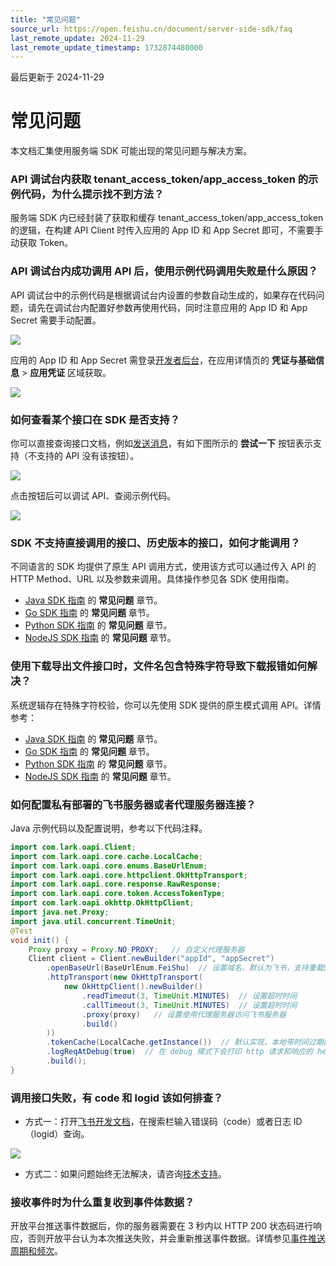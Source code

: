 ```yaml
---
title: "常见问题"
source_url: https://open.feishu.cn/document/server-side-sdk/faq
last_remote_update: 2024-11-29
last_remote_update_timestamp: 1732874480000
---
```

最后更新于 2024-11-29

# 常见问题

本文档汇集使用服务端 SDK 可能出现的常见问题与解决方案。

### API 调试台内获取 tenant_access_token/app_access_token 的示例代码，为什么提示找不到方法？

服务端 SDK 内已经封装了获取和缓存 tenant_access_token/app_access_token 的逻辑，在构建 API Client 时传入应用的 App ID 和 App Secret 即可，不需要手动获取 Token。

### API 调试台内成功调用 API 后，使用示例代码调用失败是什么原因？

API 调试台中的示例代码是根据调试台内设置的参数自动生成的，如果存在代码问题，请先在调试台内配置好参数再使用代码，同时注意应用的 App ID 和 App Secret 需要手动配置。

![](https://sf3-cn.feishucdn.com/obj/open-platform-opendoc/c0a574f9b0716a7ce5d43d59fa7e5fce_uDkzIXhGeu.png?height=714&lazyload=true&maxWidth=600&width=2220)

应用的 App ID 和 App Secret 需登录[开发者后台](https://open.feishu.cn/app)，在应用详情页的 **凭证与基础信息** > **应用凭证** 区域获取。

![](https://sf3-cn.feishucdn.com/obj/open-platform-opendoc/f7f89950be7e57c2760a8b5b1f5e17c9_DhwOeHBWOm.png?height=524&lazyload=true&maxWidth=600&width=3594)

### 如何查看某个接口在 SDK 是否支持？

你可以直接查询接口文档，例如[发送消息](https://open.feishu.cn/document/uAjLw4CM/ukTMukTMukTM/reference/im-v1/message/create)，有如下图所示的 **尝试一下** 按钮表示支持（不支持的 API 没有该按钮）。

![](https://sf3-cn.feishucdn.com/obj/open-platform-opendoc/9ffd64fe51a55b1d9ceb390df0691ae3_k9XUhJlkJl.png?height=442&lazyload=true&maxWidth=600&width=1684)

点击按钮后可以调试 API、查阅示例代码。

![](https://sf3-cn.feishucdn.com/obj/open-platform-opendoc/cf3c745625a7aaf3bffa42623c1772b4_eeT2rZdAXU.png?height=844&lazyload=true&maxWidth=600&width=2262)

### SDK 不支持直接调用的接口、历史版本的接口，如何才能调用？

不同语言的 SDK 均提供了原生 API 调用方式，使用该方式可以通过传入 API 的 HTTP Method、URL 以及参数来调用。具体操作参见各 SDK 使用指南。

- [Java SDK 指南](https://open.feishu.cn/document/uAjLw4CM/ukTMukTMukTM/server-side-sdk/java-sdk-guide/invoke-server-api) 的 **常见问题** 章节。
- [Go SDK 指南](https://open.feishu.cn/document/uAjLw4CM/ukTMukTMukTM/server-side-sdk/golang-sdk-guide/calling-server-side-apis) 的 **常见问题** 章节。
- [Python SDK 指南](https://open.feishu.cn/document/uAjLw4CM/ukTMukTMukTM/server-side-sdk/python--sdk/invoke-server-api) 的 **常见问题** 章节。
- [NodeJS SDK 指南](https://open.feishu.cn/document/uAjLw4CM/ukTMukTMukTM/server-side-sdk/nodejs-sdk/invoke-server-api) 的 **常见问题** 章节。

### 使用下载导出文件接口时，文件名包含特殊字符导致下载报错如何解决？

系统逻辑存在特殊字符校验，你可以先使用 SDK 提供的原生模式调用 API。详情参考：

- [Java SDK 指南](https://open.feishu.cn/document/uAjLw4CM/ukTMukTMukTM/server-side-sdk/java-sdk-guide/invoke-server-api) 的 **常见问题** 章节。
- [Go SDK 指南](https://open.feishu.cn/document/uAjLw4CM/ukTMukTMukTM/server-side-sdk/golang-sdk-guide/calling-server-side-apis) 的 **常见问题** 章节。
- [Python SDK 指南](https://open.feishu.cn/document/uAjLw4CM/ukTMukTMukTM/server-side-sdk/python--sdk/invoke-server-api) 的 **常见问题** 章节。
- [NodeJS SDK 指南](https://open.feishu.cn/document/uAjLw4CM/ukTMukTMukTM/server-side-sdk/nodejs-sdk/invoke-server-api) 的 **常见问题** 章节。

### 如何配置私有部署的飞书服务器或者代理服务器连接？

Java 示例代码以及配置说明，参考以下代码注释。

```java
import com.lark.oapi.Client;
import com.lark.oapi.core.cache.LocalCache;
import com.lark.oapi.core.enums.BaseUrlEnum;
import com.lark.oapi.core.httpclient.OkHttpTransport;
import com.lark.oapi.core.response.RawResponse;
import com.lark.oapi.core.token.AccessTokenType;
import com.lark.oapi.okhttp.OkHttpClient;    
import java.net.Proxy;
import java.util.concurrent.TimeUnit;
@Test
void init() {
    Proxy proxy = Proxy.NO_PROXY;   // 自定义代理服务器
    Client client = Client.newBuilder("appId", "appSecret")
        .openBaseUrl(BaseUrlEnum.FeiShu)  // 设置域名，默认为飞书，支持重载String，设置私有部署飞书服务器
        .httpTransport(new OkHttpTransport(
            new OkHttpClient().newBuilder()
                .readTimeout(3, TimeUnit.MINUTES)  // 设置超时时间
                .callTimeout(3, TimeUnit.MINUTES)  // 设置超时时间
                .proxy(proxy)   // 设置使用代理服务器访问飞书服务器
                .build()
        ))
        .tokenCache(LocalCache.getInstance())  // 默认实现，本地带时间过期的缓存；可以自己实现ICache的接口，例如Redis缓存等
        .logReqAtDebug(true)  // 在 debug 模式下会打印 http 请求和响应的 headers,body 等信息。 
        .build();
}
```

### 调用接口失败，有 code 和 logid 该如何排查？

- 方式一：打开[飞书开发文档](https://open.larkoffice.com/document/home/index)，在搜索栏输入错误码（code）或者日志 ID（logid）查询。

![](https://sf3-cn.feishucdn.com/obj/open-platform-opendoc/80297a016098a7029488152db41dfd75_8C4FphsGf6.png?height=1378&lazyload=true&maxWidth=600&width=1658)

- 方式二：如果问题始终无法解决，请咨询[技术支持](https://applink.feishu.cn/TLJpeNdW)。

### 接收事件时为什么重复收到事件体数据？

开放平台推送事件数据后，你的服务器需要在 3 秒内以 HTTP 200 状态码进行响应，否则开放平台认为本次推送失败，并会重新推送事件数据。详情参见[事件推送周期和频次](https://open.feishu.cn/document/ukTMukTMukTM/uUTNz4SN1MjL1UzM#9cd4c9b1)。
